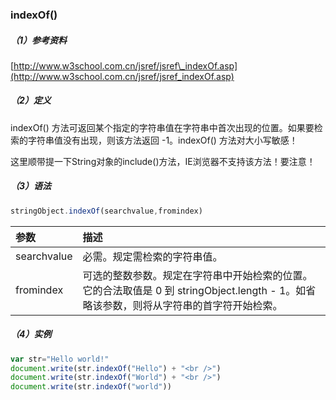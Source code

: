 ### indexOf\(\)

##### （1）参考资料

[http://www.w3school.com.cn/jsref/jsref\_indexOf.asp](http://www.w3school.com.cn/jsref/jsref_indexOf.asp)

##### （2）定义

indexOf\(\) 方法可返回某个指定的字符串值在字符串中首次出现的位置。如果要检索的字符串值没有出现，则该方法返回 -1。indexOf\(\) 方法对大小写敏感！

这里顺带提一下String对象的include\(\)方法，IE浏览器不支持该方法！要注意！

##### （3）语法

```js
stringObject.indexOf(searchvalue,fromindex)
```

| 参数 | 描述 |
| :--- | :--- |
| searchvalue | 必需。规定需检索的字符串值。 |
| fromindex | 可选的整数参数。规定在字符串中开始检索的位置。它的合法取值是 0 到 stringObject.length - 1。如省略该参数，则将从字符串的首字符开始检索。 |

##### （4）实例

```js
var str="Hello world!"
document.write(str.indexOf("Hello") + "<br />")
document.write(str.indexOf("World") + "<br />")
document.write(str.indexOf("world"))
```



